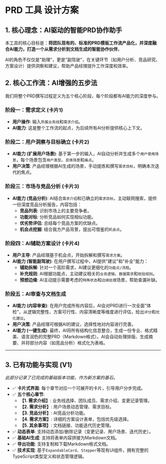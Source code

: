 # PRD 工具 设计方案

## 1. 核心理念：AI驱动的智能PRD协作助手

本工具的核心目标是：**将团队现有的、标准的PRD模板工作流产品化，并深度融合AI能力，打造一个从需求分析到文档生成的智能协作伙伴**。

AI的角色不仅仅是"助理"，更是"副驾驶"，在关键环节（如用户分析、竞品研究、方案设计）提供洞察和建议，帮助产品经理提升工作深度和效率。

## 2. 核心工作流：AI增强的五步法

我们将整个PRD撰写过程定义为五个核心阶段，每个阶段都有AI能力的深度参与。

### 阶段一：需求定义 (卡片1)
- **用户操作**: 输入`所属业务线`和`需求介绍`。
- **AI能力**: 这是整个工作流的起点，为后续所有AI分析提供核心上下文。

### 阶段二：用户洞察与目标确立 (卡片2)
- **AI能力 (扩展用户场景)**: 基于第一步的输入，AI自动分析并生成多个`用户使用场景`，每个场景包含`用户类型`、`具体场景`和`痛点`。
- **用户决策**: 产品经理根据AI生成的场景，手动提炼和撰写`需求目标`，明确本次迭代的焦点。

### 阶段三：市场与竞品分析 (卡片3)
- **AI能力 (竞品分析)**: AI结合`需求介绍`和已确立的`需求目标`，主动联网搜索，提供一份深度竞品分析报告，内容包括：
    - **竞品列表**: 识别市场上的主要竞争者。
    - **功能对标**: 分析竞品如何实现相似功能。
    - **优劣势评估**: 总结每个竞品方案的优缺点。
    - **机会点挖掘**: 结合我方产品背景，提出可借鉴的`机会点`。

### 阶段四：AI辅助方案设计 (卡片4)
- **用户主导**: 产品经理基于机会点，开始拆解和撰写`需求方案`。
- **AI能力 (智能副驾驶)**: 在用户撰写过程中，AI提供"建议"和"补全"能力：
    - **辅助拆解**: 针对一个高阶需求，AI建议更细化的`功能点/流程`。
    - **补充规则**: AI根据功能点，主动建议相关的`业务逻辑`、`数据需求`和`校验规则`。
    - **预想边缘**: AI主动提示需要考虑的`特殊状态`和`边缘处理`场景，帮助查漏补缺。

### 阶段五：AI审查与文档生成
- **AI能力 (内容审查)**: 在用户完成所有内容后，AI会对PRD进行一次全面"体检"，从逻辑完整性、方案可行性、内容清晰度等维度进行评估，给出`评分`和`优化建议`。
- **用户决策**: 产品经理可根据AI的建议，选择性地对内容进行完善。
- **AI能力 (一键生成)**: 最终，AI将所有结构化信息整合，生成一份专业、格式精美、语言润色的完整PRD（Markdown格式）。AI会自动处理排版、生成摘要、并将部分内容（如竞品分析）格式化为表格。

---

## 3. 已有功能与实现 (V1)

*此部分记录了已完成的基础版本功能，作为新方案的基石。*

- ✅ **卡片式界面**: 每个章节对应一个可展开的卡片，引导用户分步完成。
- ✅ **五个核心章节**:
    - **【1. 需求介绍】**: 业务线选择、团队成员、需求介绍、变更记录管理。
    - **【2. 需求分析】**: 用户场景动态管理、需求目标。
    - **【3. 竞品分析】**: AI竞品分析功能。
    - **【4. 需求方案】**: 详细的方案设计表单，包括优先级选择。
    - **【5. 其余事项】**: 文档链接、功能迭代历史管理。
- ✅ **动态表单**: 支持动态添加/删除记录（变更记录、用户场景、迭代历史）。
- ✅ **基础AI生成**: 支持将表单内容拼接为Markdown文档。
- ✅ **导出功能**: 支持复制和下载Markdown格式文档。
- ✅ **技术实现**: 基于`ExpandableCard`、`Stepper`等现有UI组件，拥有完整的TypeScript类型定义和状态管理逻辑。
